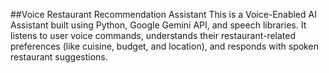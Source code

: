 ##Voice Restaurant Recommendation Assistant
This is a Voice-Enabled AI Assistant built using Python, Google Gemini API, and speech libraries. It listens to user voice commands, understands their restaurant-related preferences (like cuisine, budget, and location), and responds with spoken restaurant suggestions.
